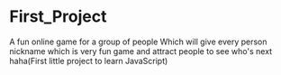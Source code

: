 # First_Project
A fun online game for a group of people Which will give every person nickname which is very fun game and attract people to see who's next haha(First little project to learn JavaScript)
